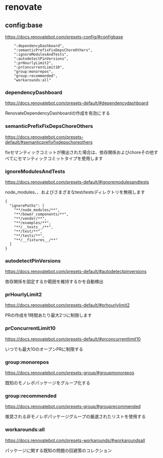 # renovate

## config:base

https://docs.renovatebot.com/presets-config/#configbase
```
    ":dependencyDashboard",
    ":semanticPrefixFixDepsChoreOthers",
    ":ignoreModulesAndTests",
    ":autodetectPinVersions",
    ":prHourlyLimit2",
    ":prConcurrentLimit10",
    "group:monorepos",
    "group:recommended",
    "workarounds:all"
```

### dependencyDashboard

https://docs.renovatebot.com/presets-default/#dependencydashboard

RenovateDependencyDashboardの作成を有効にする

### semanticPrefixFixDepsChoreOthers

https://docs.renovatebot.com/presets-default/#semanticprefixfixdepschoreothers

fixセマンティックコミットが検出された場合は、依存関係およびchoreその他すべてにセマンティックコミットタイプを使用します

### ignoreModulesAndTests

https://docs.renovatebot.com/presets-default/#ignoremodulesandtests

node_modules、、およびさまざまなtest/testsディレクトリを無視します

```
{
  "ignorePaths": [
    "**/node_modules/**",
    "**/bower_components/**",
    "**/vendor/**",
    "**/examples/**",
    "**/__tests__/**",
    "**/test/**",
    "**/tests/**",
    "**/__fixtures__/**"
  ]
}
```

### autodetectPinVersions

https://docs.renovatebot.com/presets-default/#autodetectpinversions

依存関係を固定するか範囲を維持するかを自動検出

### prHourlyLimit2

https://docs.renovatebot.com/presets-default/#prhourlylimit2

PRの作成を1時間あたり最大2つに制限します

### prConcurrentLimit10

https://docs.renovatebot.com/presets-default/#prconcurrentlimit10

いつでも最大10のオープンPRに制限する

### group:monorepos

https://docs.renovatebot.com/presets-group/#groupmonorepos

既知のモノレポパッケージをグループ化する

### group:recommended

https://docs.renovatebot.com/presets-group/#grouprecommended

推奨される非モノレポパッケージグループの厳選されたリストを使用する

### workarounds:all

https://docs.renovatebot.com/presets-workarounds/#workaroundsall

パッケージに関する既知の問題の回避策のコレクション


